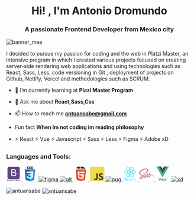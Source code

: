 <h1 align="center">Hi! , I'm Antonio Dromundo</h1>
<h3 align="center">A passionate Frontend Developer from Mexico city</h3>

![banner_mee](https://user-images.githubusercontent.com/72485462/125398794-60399f80-e375-11eb-9c51-a85669b332fe.gif)

I decided to pursue my passion for coding and the web in Platzi Master, an intensive program in which I created various projects focused on creating server-side rendering web applications and using technologies such as React, Sass, Less, code versioning in Git , deployment of projects on Github, Netlify, Vercel and methodologies such as SCRUM.

- 🌱 I’m currently learning at **Plazi Master Program**

- 💬 Ask me about **React,Sass,Css**

- 📫 How to reach me **antuansabe@gmail.com**

-  Fun fact **When Im not coding im reading philosophy** 


 - ⚡ React ⚡ Vue ⚡ Javascript ⚡ Sass ⚡ Less ⚡ Figma ⚡ Adobe xD


<h3 align="left">Languages and Tools:</h3>
<p align="left"> <a href="https://getbootstrap.com" target="_blank"> <img src="https://raw.githubusercontent.com/devicons/devicon/master/icons/bootstrap/bootstrap-plain-wordmark.svg" alt="bootstrap" width="40" height="40"/> </a> <a href="https://www.w3schools.com/css/" target="_blank"> <img src="https://raw.githubusercontent.com/devicons/devicon/master/icons/css3/css3-original-wordmark.svg" alt="css3" width="40" height="40"/> </a> <a href="https://www.figma.com/" target="_blank"> <img src="https://www.vectorlogo.zone/logos/figma/figma-icon.svg" alt="figma" width="40" height="40"/> </a> <a href="https://git-scm.com/" target="_blank"> <img src="https://www.vectorlogo.zone/logos/git-scm/git-scm-icon.svg" alt="git" width="40" height="40"/> </a> <a href="https://www.w3.org/html/" target="_blank"> <img src="https://raw.githubusercontent.com/devicons/devicon/master/icons/html5/html5-original-wordmark.svg" alt="html5" width="40" height="40"/> </a> <a href="https://developer.mozilla.org/en-US/docs/Web/JavaScript" target="_blank"> <img src="https://raw.githubusercontent.com/devicons/devicon/master/icons/javascript/javascript-original.svg" alt="javascript" width="40" height="40"/> </a> <a href="https://pugjs.org" target="_blank"> <img src="https://cdn.worldvectorlogo.com/logos/pug.svg" alt="pug" width="40" height="40"/> </a> <a href="https://reactjs.org/" target="_blank"> <img src="https://raw.githubusercontent.com/devicons/devicon/master/icons/react/react-original-wordmark.svg" alt="react" width="40" height="40"/> </a> <a href="https://sass-lang.com" target="_blank"> <img src="https://raw.githubusercontent.com/devicons/devicon/master/icons/sass/sass-original.svg" alt="sass" width="40" height="40"/> </a> <a href="https://vuejs.org/" target="_blank"> <img src="https://raw.githubusercontent.com/devicons/devicon/master/icons/vuejs/vuejs-original-wordmark.svg" alt="vuejs" width="40" height="40"/> </a> <a href="https://www.adobe.com/products/xd.html" target="_blank"> <img src="https://cdn.worldvectorlogo.com/logos/adobe-xd.svg" alt="xd" width="40" height="40"/> </a> </p>

<p><img align="left" src="https://github-readme-stats.vercel.app/api/top-langs?username=antuansabe&show_icons=true&locale=en&layout=compact" alt="antuansabe" /></p>



<p>&nbsp;<img align="center" src="https://github-readme-stats.vercel.app/api?username=antuansabe&show_icons=true&locale=en" alt="antuansabe" /></p>

